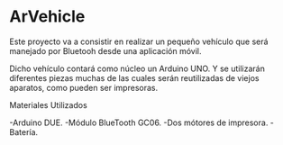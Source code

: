 # ArVehicle

Este proyecto va a consistir en realizar un pequeño vehículo que será manejado por Bluetooh desde una aplicación móvil.

Dicho vehículo contará como núcleo un Arduino UNO. Y se utilizarán diferentes piezas muchas de las cuales serán reutilizadas
de viejos aparatos, como pueden ser impresoras.

Materiales Utilizados

-Arduino DUE.
-Módulo BlueTooth GC06.
-Dos mótores de impresora.
-Batería.
